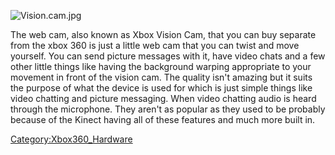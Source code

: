 ![Vision.cam.jpg](Vision.cam.jpg "Vision.cam.jpg")

The web cam, also known as Xbox Vision Cam, that you can buy separate
from the xbox 360 is just a little web cam that you can twist and move
yourself. You can send picture messages with it, have video chats and a
few other little things like having the background warping appropriate
to your movement in front of the vision cam. The quality isn't amazing
but it suits the purpose of what the device is used for which is just
simple things like video chatting and picture messaging. When video
chatting audio is heard through the microphone. They aren't as popular
as they used to be probably because of the Kinect having all of these
features and much more built in.

[Category:Xbox360_Hardware](Category:Xbox360_Hardware "wikilink")